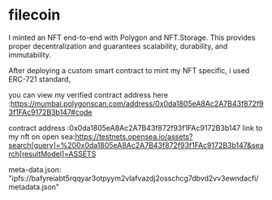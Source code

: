 # filecoin

I minted  an NFT end-to-end with Polygon and NFT.Storage. This provides proper decentralization and guarantees scalability, durability, and immutability.

After deploying  a custom smart contract to mint my NFT specific, i used  ERC-721 standard,  

you can view my verified contract address here :https://mumbai.polygonscan.com/address/0x0da1805eA8Ac2A7B43f872f93f1FAc9172B3b147#code 

contract address :0x0da1805eA8Ac2A7B43f872f93f1FAc9172B3b147
link to my nft on open sea:https://testnets.opensea.io/assets?search[query]=%200x0da1805eA8Ac2A7B43f872f93f1FAc9172B3b147&search[resultModel]=ASSETS

meta-data.json:  "ipfs://bafyreiabt5rqqyar3otpyym2vlafvazdj2osschcg7dbvd2vv3ewndacfi/metadata.json"